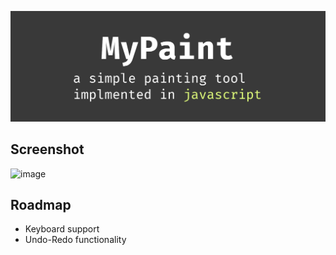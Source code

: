 ![mypaint header](mypaint.png)

## Screenshot
![image](https://github.com/kushagra-xo/mypaint/assets/106916795/c51f6957-09c5-49ca-8081-d67a36336637)

## Roadmap
- Keyboard support
- Undo-Redo functionality
